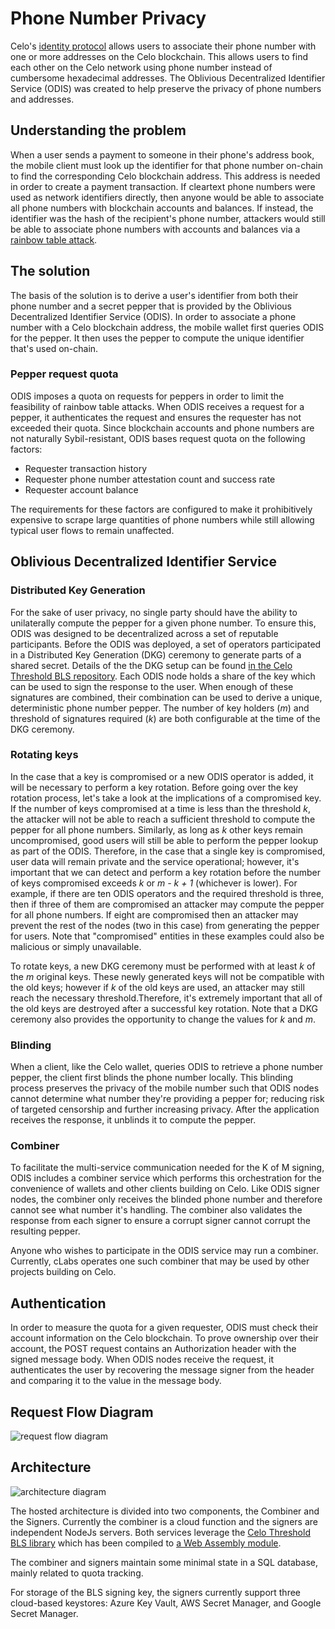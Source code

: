 # Phone Number Privacy

Celo's [identity protocol](./) allows users to associate their phone number with one or more addresses on the Celo blockchain. This allows users to find each other on the Celo network using phone number instead of cumbersome hexadecimal addresses. The Oblivious Decentralized Identifier Service \(ODIS\) was created to help preserve the privacy of phone numbers and addresses.

## Understanding the problem

When a user sends a payment to someone in their phone's address book, the mobile client must look up the identifier for that phone number on-chain to find the corresponding Celo blockchain address. This address is needed in order to create a payment transaction. If cleartext phone numbers were used as network identifiers directly, then anyone would be able to associate all phone numbers with blockchain accounts and balances. If instead, the identifier was the hash of the recipient's phone number, attackers would still be able to associate phone numbers with accounts and balances via a [rainbow table attack](https://en.wikipedia.org/wiki/Rainbow_table).

## The solution

The basis of the solution is to derive a user's identifier from both their phone number and a secret pepper that is provided by the Oblivious Decentralized Identifier Service \(ODIS\). In order to associate a phone number with a Celo blockchain address, the mobile wallet first queries ODIS for the pepper. It then uses the pepper to compute the unique identifier that's used on-chain.

### Pepper request quota

ODIS imposes a quota on requests for peppers in order to limit the feasibility of rainbow table attacks. When ODIS receives a request for a pepper, it authenticates the request and ensures the requester has not exceeded their quota. Since blockchain accounts and phone numbers are not naturally Sybil-resistant, ODIS bases request quota on the following factors:

* Requester transaction history
* Requester phone number attestation count and success rate
* Requester account balance

The requirements for these factors are configured to make it prohibitively expensive to scrape large quantities of phone numbers while still allowing typical user flows to remain unaffected.

## Oblivious Decentralized Identifier Service

### Distributed Key Generation

For the sake of user privacy, no single party should have the ability to unilaterally compute the pepper for a given phone number. To ensure this, ODIS was designed to be decentralized across a set of reputable participants. Before the ODIS was deployed, a set of operators participated in a Distributed Key Generation \(DKG\) ceremony to generate parts of a shared secret. Details of the the DKG setup can be found [in the Celo Threshold BLS repository](https://github.com/celo-org/celo-threshold-bls-rs). Each ODIS node holds a share of the key which can be used to sign the response to the user. When enough of these signatures are combined, their combination can be used to derive a unique, deterministic phone number pepper. The number of key holders \(_m_\) and threshold of signatures required \(_k_\) are both configurable at the time of the DKG ceremony.

### Rotating keys

In the case that a key is compromised or a new ODIS operator is added, it will be necessary to perform a key rotation. Before going over the key rotation process, let's take a look at the implications of a compromised key. If the number of keys compromised at a time is less than the threshold _k_, the attacker will not be able to reach a sufficient threshold to compute the pepper for all phone numbers. Similarly, as long as _k_ other keys remain uncompromised, good users will still be able to perform the pepper lookup as part of the ODIS. Therefore, in the case that a single key is compromised, user data will remain private and the service operational; however, it's important that we can detect and perform a key rotation before the number of keys compromised exceeds _k_ or _m - k + 1_ \(whichever is lower\). For example, if there are ten ODIS operators and the required threshold is three, then if three of them are compromised an attacker may compute the pepper for all phone numbers. If eight are compromised then an attacker may prevent the rest of the nodes \(two in this case\) from generating the pepper for users. Note that "compromised" entities in these examples could also be malicious or simply unavailable.

To rotate keys, a new DKG ceremony must be performed with at least _k_ of the _m_ original keys. These newly generated keys will not be compatible with the old keys; however if _k_ of the old keys are used, an attacker may still reach the necessary threshold.Therefore, it's extremely important that all of the old keys are destroyed after a successful key rotation. Note that a DKG ceremony also provides the opportunity to change the values for _k_ and _m_.

### Blinding

When a client, like the Celo wallet, queries ODIS to retrieve a phone number pepper, the client first blinds the phone number locally. This blinding process preserves the privacy of the mobile number such that ODIS nodes cannot determine what number they're providing a pepper for; reducing risk of targeted censorship and further increasing privacy. After the application receives the response, it unblinds it to compute the pepper.

### Combiner

To facilitate the multi-service communication needed for the K of M signing, ODIS includes a combiner service which performs this orchestration for the convenience of wallets and other clients building on Celo. Like ODIS signer nodes, the combiner only receives the blinded phone number and therefore cannot see what number it's handling. The combiner also validates the response from each signer to ensure a corrupt signer cannot corrupt the resulting pepper.

Anyone who wishes to participate in the ODIS service may run a combiner. Currently, cLabs operates one such combiner that may be used by other projects building on Celo.

## Authentication

In order to measure the quota for a given requester, ODIS must check their account information on the Celo blockchain. To prove ownership over their account, the POST request contains an Authorization header with the signed message body. When ODIS nodes receive the request, it authenticates the user by recovering the message signer from the header and comparing it to the value in the message body.

## Request Flow Diagram

![request flow diagram](https://storage.googleapis.com/celo-website/docs/ODIS-flow-diagram.svg)

## Architecture

![architecture diagram](https://storage.googleapis.com/celo-website/docs/ODIS-architecture-diagram.svg)

The hosted architecture is divided into two components, the Combiner and the Signers. Currently the combiner is a cloud function and the signers are independent NodeJs servers. Both services leverage the [Celo Threshold BLS library](https://github.com/celo-org/celo-threshold-bls-rs) which has been compiled to [a Web Assembly module](https://github.com/celo-org/blind-threshold-bls-wasm).

The combiner and signers maintain some minimal state in a SQL database, mainly related to quota tracking.

For storage of the BLS signing key, the signers currently support three cloud-based keystores: Azure Key Vault, AWS Secret Manager, and Google Secret Manager.

